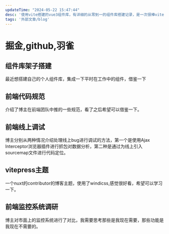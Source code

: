 ```yaml
---
updateTime: "2024-05-22 15:47:44"
desc: '使用vite搭建的vue3组件库，有详细的从零到一的组件库搭建记录，是一次很棒vite和vue3的工程化实践'
tags: '外部文章/blog'
---
```



# 掘金,github,羽雀

## 组件库架子搭建

<LinkCard link="https://github.com/KamenRider41/Kamen-Design-Vite-Vue3/blob/master/%E6%90%AD%E5%BB%BA%E8%AE%B0%E5%BD%95.md" desc="组件库架子搭建"></LinkCard>

最近想搭建自己的个人组件库，集成一下平时在工作中的组件，借鉴一下

## 前端代码规范

<LinkCard link="https://juejin.cn/post/7085257325165936648#heading-9" desc="前端代码规范"></LinkCard>

介绍了博主在前端团队中推的一些规范，看了之后希望可以借鉴一下。

## 前端线上调试

<LinkCard link="https://juejin.cn/post/7166031357418668040" desc="前端线上调试"></LinkCard>

博主分别从两种情况介绍处理线上bug进行调试的方法，第一个是使用Ajax Interceptor浏览器插件进行抓包对数据分析，第二种是通过为线上引入sourcemap文件进行代码定位。

## vitepress主题

<LinkCard link="https://github.com/harlan-zw/harlanzw.com-vitepress/tree/master" desc="vitepress主题"></LinkCard>

一个nuxt的contributor的博客主题，使用了windicss,感觉很好看，希望可以学习一下。

## 前端监控系统调研

<LinkCard link = "https://juejin.cn/post/7234057613775536185?utm_source=gold_browser_extension#heading-12" desc = "前端监控系统Sentry企业级实战"></LinkCard>

博主对市面上的监控系统进行了对比，我需要思考那些是我现在需要，那些功能是我现在不需要的。
